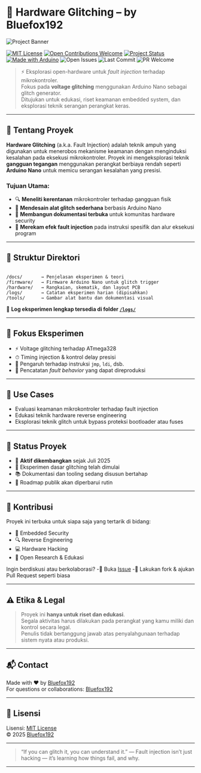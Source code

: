 # 🔧 Hardware Glitching – by Bluefox192

![Project Banner](tools/banner.png) <!-- Ganti jika ada logo/banner -->

[![MIT License](https://img.shields.io/badge/License-MIT-green.svg)](LICENSE)
[![Open Contributions Welcome](https://img.shields.io/badge/contributions-welcome-brightgreen)](https://github.com/Bluefox192/hardware-glitching/issues)
[![Project Status](https://img.shields.io/badge/status-active-blue)](#-status-proyek)
[![Made with Arduino](https://img.shields.io/badge/made%20with-arduino-blue?logo=arduino)](https://www.arduino.cc)
![Open Issues](https://img.shields.io/github/issues/Bluefox192/hardware-glitching.svg)
![Last Commit](https://img.shields.io/github/last-commit/Bluefox192/hardware-glitching)
![PR Welcome](https://img.shields.io/badge/PRs-welcome-brightgreen.svg)

> ⚡ Eksplorasi open-hardware untuk *fault injection* terhadap mikrokontroler.  
> Fokus pada **voltage glitching** menggunakan Arduino Nano sebagai glitch generator.  
> Ditujukan untuk edukasi, riset keamanan embedded system, dan eksplorasi teknik serangan perangkat keras.

---

## 🧠 Tentang Proyek

**Hardware Glitching** (a.k.a. Fault Injection) adalah teknik ampuh yang digunakan untuk menerobos mekanisme keamanan dengan menginduksi kesalahan pada eksekusi mikrokontroler.
Proyek ini mengeksplorasi teknik **gangguan tegangan** menggunakan perangkat berbiaya rendah seperti **Arduino Nano** untuk memicu serangan kesalahan yang presisi.

### Tujuan Utama:

- 🔍 **Meneliti kerentanan** mikrokontroler terhadap gangguan fisik
- 🧰 **Mendesain alat glitch sederhana** berbasis Arduino Nano
- 📖 **Membangun dokumentasi terbuka** untuk komunitas hardware security
- 🧪 **Merekam efek fault injection** pada instruksi spesifik dan alur eksekusi program

---

## 📁 Struktur Direktori

```

/docs/       → Penjelasan eksperimen & teori
/firmware/   → Firmware Arduino Nano untuk glitch trigger
/hardware/   → Rangkaian, skematik, dan layout PCB
/logs/       → Catatan eksperimen harian (dipisahkan)
/tools/      → Gambar alat bantu dan dokumentasi visual

```

📖 **Log eksperimen lengkap tersedia di folder [`/logs/`](logs/)**

---

## 🎯 Fokus Eksperimen

- ⚡ Voltage glitching terhadap ATmega328
- ⏱ Timing injection & kontrol delay presisi
- 🧬 Pengaruh terhadap instruksi `jmp`, `ldi`, dsb.
- 🧪 Pencatatan *fault behavior* yang dapat direproduksi

---

## 🎯 Use Cases

- Evaluasi keamanan mikrokontroler terhadap fault injection
- Edukasi teknik hardware reverse engineering
- Eksplorasi teknik glitch untuk bypass proteksi bootloader atau fuses

---

## 🚀 Status Proyek

- 🔧 **Aktif dikembangkan** sejak Juli 2025
- 🧪 Eksperimen dasar glitching telah dimulai
- 📚 Dokumentasi dan tooling sedang disusun bertahap
- 📌 Roadmap publik akan diperbarui rutin

---

## 🤝 Kontribusi

Proyek ini terbuka untuk siapa saja yang tertarik di bidang:

- 🔐 Embedded Security
- 🔍 Reverse Engineering
- 💻 Hardware Hacking
- 📢 Open Research & Edukasi

Ingin berdiskusi atau berkolaborasi?
-🧵 Buka [Issue](https://github.com/Bluefox192/hardware-glitching/issues)
-🔀 Lakukan fork & ajukan Pull Request seperti biasa

---

## ⚠️ Etika & Legal

> Proyek ini **hanya untuk riset dan edukasi**.  
> Segala aktivitas harus dilakukan pada perangkat yang kamu miliki dan kontrol secara legal.  
> Penulis tidak bertanggung jawab atas penyalahgunaan terhadap sistem nyata atau produksi.

---

## 📬 Contact

Made with ❤️ by [Bluefox192](https://github.com/bluefox192)  
For questions or collaborations: [Bluefox192](https://github.com/bluefox192)

---

## 📄 Lisensi

Lisensi: [MIT License](LICENSE)  
© 2025 [Bluefox192](https://github.com/Bluefox192)

---

> “If you can glitch it, you can understand it.”
> — Fault injection isn’t just hacking — it’s learning how things fail, and why.

---
